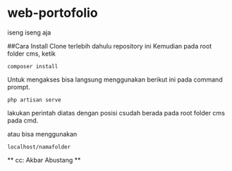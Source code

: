 # web-portofolio
iseng iseng aja


##Cara Install
Clone terlebih dahulu repository ini
Kemudian pada root folder cms, ketik
```
composer install
```

Untuk mengakses bisa langsung menggunakan berikut ini pada command prompt.
```
php artisan serve
```
lakukan perintah diatas dengan posisi csudah berada pada root folder cms pada cmd.

atau bisa menggunakan
```
localhost/namafolder
```


** cc: Akbar Abustang **